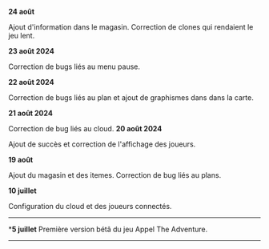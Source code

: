 **24 août**

Ajout d'information dans le magasin. Correction de clones qui rendaient le jeu lent.

**23 août 2024**

Correction de bugs liés au menu pause.

**22 août 2024** 

Correction de bugs liés au plan et ajout de graphismes dans dans la carte.

**21 août 2024**

Correction de bug liés au cloud.
**20 août 2024**

Ajout de succès et correction de l'affichage des joueurs.

**19 août**

Ajout du magasin et des itemes. Correction de bug liés au plans.

**10 juillet**

Configuration du cloud et des joueurs connectés.
___
***5 juillet**
Première version bétâ du jeu Appel The Adventure.
___

